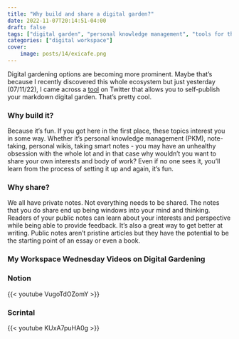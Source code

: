 ```yaml
---
title: "Why build and share a digital garden?"
date: 2022-11-07T20:14:51-04:00
draft: false
tags: ["digital garden", "personal knowledge management", "tools for thought"]
categories: ["digital workspace"]
cover:
    image: posts/14/exicafe.png
---
```


Digital gardening options are becoming more prominent. Maybe that’s because I recently discovered this whole ecosystem but just yesterday (07/11/22), I came across a [tool](https://flowershow.app/blog/alpha-release) on Twitter that allows you to self-publish your markdown digital garden. That’s pretty cool.

### Why build it?
Because it’s fun. If you got here in the first place, these topics interest you in some way. Whether it’s personal knowledge management (PKM), note-taking, personal wikis, taking smart notes - you may have an unhealthy obsession with the whole lot and in that case why wouldn’t you want to share your own interests and body of work? Even if no one sees it, you’ll learn from the process of setting it up and again, it’s fun.

### Why share?
We all have private notes. Not everything needs to be shared. The notes that you do share end up being windows into your mind and thinking. Readers of your public notes can learn about your interests and perspective while being able to provide feedback. It’s also a great way to get better at writing. Public notes aren’t pristine articles but they have the potential to be the starting point of an essay or even a book.

### My Workspace Wednesday Videos on Digital Gardening

### Notion
{{< youtube VugoTdOZomY >}}

### Scrintal
{{< youtube KUxA7puHA0g >}}